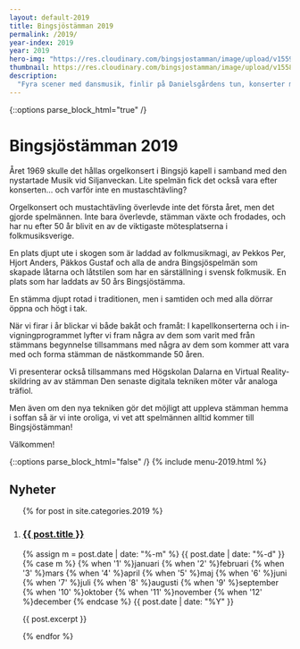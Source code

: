 ```yaml
---
layout: default-2019
title: Bingsjöstämman 2019
permalink: /2019/
year-index: 2019
year: 2019
hero-img: "https://res.cloudinary.com/bingsjostamman/image/upload/v1559022830/hero-2019_mgzjjl.jpg"
thumbnail: https://res.cloudinary.com/bingsjostamman/image/upload/v1558991223/programblad-2019_share_l3hgfh.jpg
description:
  "Fyra scener med dansmusik, finlir på Danielsgårdens tun, konserter med några av landets bästa folkmusiker i kapellet, och självklart spontana jam och buskspel."
---
```



{::options parse_block_html="true" /}
<div class="glacier">

# Bingsjöstämman 2019

Året 1969 skulle det hållas orgelkonsert i Bingsjö kapell i samband med den nystartade Musik vid Siljanveckan. Lite spelmän fick det också vara efter konserten... och varför inte en mustasch­tävling?

Orgelkonsert och mustachtävling överlevde inte det första året, men det gjorde spelmännen. Inte bara överlevde, stämman växte och frodades, och har nu efter 50 år blivit en av de viktigaste mötesplatserna i folkmusiksverige.

En plats djupt ute i skogen som är laddad av folkmusikmagi, av Pekkos Per, Hjort Anders, Päkkos Gustaf och alla de andra Bingsjöspelmän som skapade låtarna och låtstilen som har en särställ­ning i svensk folkmusik. En plats som har laddats av 50 års Bingsjöstämma.

En stämma djupt rotad i traditionen, men i samtiden och med alla dörrar öppna och högt i tak.

När vi firar i år blickar vi både bakåt och framåt: I kapellkonserterna och i in­vigningprogrammet lyfter vi fram några av dem som varit med från stämmans be­gynnelse tillsammans med några av dem som kommer att vara med och forma stämman de nästkommande 50 åren.

Vi presenterar också tillsammans med Högskolan Dalarna en Virtual Reality­-skildring av av stämman Den senaste di­gitala tekniken möter vår analoga träfiol.

Men även om den nya tekniken gör det möjligt att uppleva stämman hemma i soffan så är vi inte oroliga, vi vet att spelmännen alltid kommer till Bingsjöstämman!

Välkommen!

{::options parse_block_html="false" /}
{% include menu-2019.html %}

</div>



<div class="ocean">
<div class="ocean__inner">

<h2>Nyheter</h2>

<ol class="posts">

{% for post in site.categories.2019 %}

  <li class="post">
    <h3><a href="{{ post.url }}">{{ post.title }}</a></h3>
    <p class="meta">
      <time datetime="{{post.date | date: "%Y-%m-%d"}}">
        {% assign m = post.date | date: "%-m" %}
        {{ post.date | date: "%-d" }}
        {% case m %}
          {% when '1' %}januari
          {% when '2' %}februari
          {% when '3' %}mars
          {% when '4' %}april
          {% when '5' %}maj
          {% when '6' %}juni
          {% when '7' %}juli
          {% when '8' %}augusti
          {% when '9' %}september
          {% when '10' %}oktober
          {% when '11' %}november
          {% when '12' %}december
        {% endcase %}
        {{ post.date | date: "%Y" }}
      </time>
    </p>
    <div class="content">
      {{ post.excerpt }}
    </div>
  </li>

{% endfor %}

</ol>

</div>
</div>
